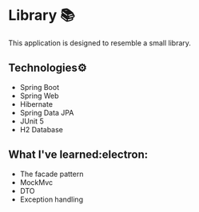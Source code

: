# Library :books:
This application is designed to resemble a small library.

## Technologies⚙ 
- Spring Boot
- Spring Web
- Hibernate
- Spring Data JPA
- JUnit 5
- H2 Database

## What I've learned:electron:
- The facade pattern
- MockMvc
- DTO
- Exception handling
